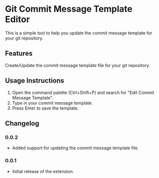 # Git Commit Message Template Editor
This is a simple tool to help you update the commit message template for your git repository.

## Features
Create/Update the commit message template file for your git repository.

## Usage Instructions
1. Open the command palette (Ctrl+Shift+P) and search for "Edit Commit Message Template".
2. Type in your commit message template.
3. Press Enter to save the template.


## Changelog

### 0.0.2
- Added support for updating the commit message template file.

### 0.0.1
- Initial release of the extension.
